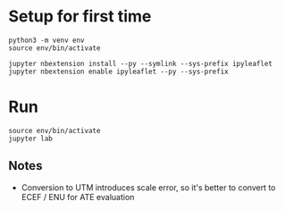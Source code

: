 # Setup for first time
```
python3 -m venv env
source env/bin/activate

jupyter nbextension install --py --symlink --sys-prefix ipyleaflet
jupyter nbextension enable ipyleaflet --py --sys-prefix
```

# Run
```
source env/bin/activate
jupyter lab
```

## Notes

- Conversion to UTM introduces scale error, so it's better to convert to ECEF / ENU for ATE evaluation